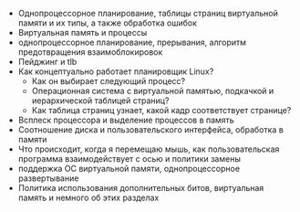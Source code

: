 - Однопроцессорное планирование, таблицы страниц виртуальной памяти и их типы, а также обработка ошибок
- Виртуальная память и процессы
- однопроцессорное планирование, прерывания, алгоритм предотвращения взаимоблокировок
- Пейджинг и tlb
- Как концептуально работает планировщик Linux?
  - Как он выбирает следующий процесс?
  - Операционная система с виртуальной памятью, подкачкой и иерархической таблицей страниц?
  - Как таблица страниц узнает, какой кадр соответствует странице?
- Всплеск процессора и выделение процессов в память
- Соотношение диска и пользовательского интерфейса, обработка в памяти
- Что происходит, когда я перемещаю мышь, как пользовательская программа взаимодействует с осью и политики замены
- поддержка ОС виртуальной памяти, однопроцессорное развертывание
- Политика использования дополнительных битов, виртуальная память и немного об этих разделах
